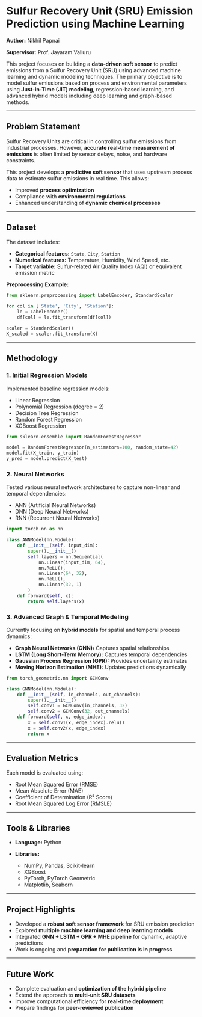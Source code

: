 # Sulfur Recovery Unit (SRU) Emission Prediction using Machine Learning

**Author:** Nikhil Papnai 

**Supervisor:** Prof. Jayaram Valluru

This project focuses on building a **data-driven soft sensor** to predict emissions from a Sulfur Recovery Unit (SRU) using advanced machine learning and dynamic modeling techniques. The primary objective is to model sulfur emissions based on process and environmental parameters using **Just-in-Time (JIT) modeling**, regression-based learning, and advanced hybrid models including deep learning and graph-based methods.

---

## Problem Statement

Sulfur Recovery Units are critical in controlling sulfur emissions from industrial processes. However, **accurate real-time measurement of emissions** is often limited by sensor delays, noise, and hardware constraints.

This project develops a **predictive soft sensor** that uses upstream process data to estimate sulfur emissions in real time. This allows:

* Improved **process optimization**
* Compliance with **environmental regulations**
* Enhanced understanding of **dynamic chemical processes**

---

## Dataset

The dataset includes:

* **Categorical features:** `State`, `City`, `Station`
* **Numerical features:** Temperature, Humidity, Wind Speed, etc.
* **Target variable:** Sulfur-related Air Quality Index (AQI) or equivalent emission metric

**Preprocessing Example:**

```python
from sklearn.preprocessing import LabelEncoder, StandardScaler

for col in ['State', 'City', 'Station']:
    le = LabelEncoder()
    df[col] = le.fit_transform(df[col])

scaler = StandardScaler()
X_scaled = scaler.fit_transform(X)
```

---

## Methodology

### 1. Initial Regression Models

Implemented baseline regression models:

* Linear Regression
* Polynomial Regression (degree = 2)
* Decision Tree Regression
* Random Forest Regression
* XGBoost Regression

```python
from sklearn.ensemble import RandomForestRegressor

model = RandomForestRegressor(n_estimators=100, random_state=42)
model.fit(X_train, y_train)
y_pred = model.predict(X_test)
```

### 2. Neural Networks

Tested various neural network architectures to capture non-linear and temporal dependencies:

* ANN (Artificial Neural Networks)
* DNN (Deep Neural Networks)
* RNN (Recurrent Neural Networks)

```python
import torch.nn as nn

class ANNModel(nn.Module):
    def __init__(self, input_dim):
        super().__init__()
        self.layers = nn.Sequential(
            nn.Linear(input_dim, 64),
            nn.ReLU(),
            nn.Linear(64, 32),
            nn.ReLU(),
            nn.Linear(32, 1)
        )
    def forward(self, x):
        return self.layers(x)
```

### 3. Advanced Graph & Temporal Modeling

Currently focusing on **hybrid models** for spatial and temporal process dynamics:

* **Graph Neural Networks (GNN):** Captures spatial relationships
* **LSTM (Long Short-Term Memory):** Captures temporal dependencies
* **Gaussian Process Regression (GPR):** Provides uncertainty estimates
* **Moving Horizon Estimation (MHE):** Updates predictions dynamically

```python
from torch_geometric.nn import GCNConv

class GNNModel(nn.Module):
    def __init__(self, in_channels, out_channels):
        super().__init__()
        self.conv1 = GCNConv(in_channels, 32)
        self.conv2 = GCNConv(32, out_channels)
    def forward(self, x, edge_index):
        x = self.conv1(x, edge_index).relu()
        x = self.conv2(x, edge_index)
        return x
```

---

## Evaluation Metrics

Each model is evaluated using:

* Root Mean Squared Error (RMSE)
* Mean Absolute Error (MAE)
* Coefficient of Determination (R² Score)
* Root Mean Squared Log Error (RMSLE)

---

## Tools & Libraries

* **Language:** Python
* **Libraries:**

  * NumPy, Pandas, Scikit-learn
  * XGBoost
  * PyTorch, PyTorch Geometric
  * Matplotlib, Seaborn

---

## Project Highlights

* Developed a **robust soft sensor framework** for SRU emission prediction
* Explored **multiple machine learning and deep learning models**
* Integrated **GNN + LSTM + GPR + MHE pipeline** for dynamic, adaptive predictions
* Work is ongoing and **preparation for publication is in progress**

---

## Future Work

* Complete evaluation and **optimization of the hybrid pipeline**
* Extend the approach to **multi-unit SRU datasets**
* Improve computational efficiency for **real-time deployment**
* Prepare findings for **peer-reviewed publication**

```
```
